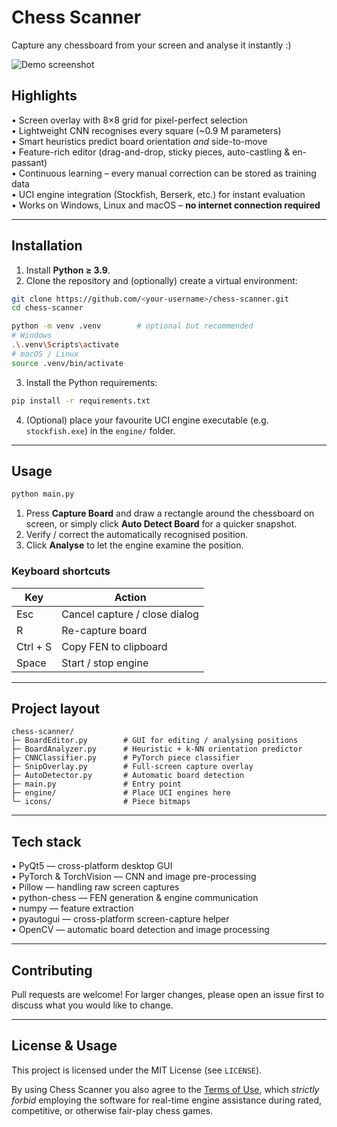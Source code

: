 # Chess Scanner

Capture any chessboard from your screen and analyse it instantly :)

![Demo screenshot](https://github.com/user-attachments/assets/ee66a5ea-194d-4cfd-a25f-23cf86c1842f)

## Highlights

• Screen overlay with 8×8 grid for pixel-perfect selection  
• Lightweight CNN recognises every square (~0.9 M parameters)  
• Smart heuristics predict board orientation *and* side-to-move  
• Feature-rich editor (drag-and-drop, sticky pieces, auto-castling & en-passant)  
• Continuous learning – every manual correction can be stored as training data  
• UCI engine integration (Stockfish, Berserk, etc.) for instant evaluation  
• Works on Windows, Linux and macOS – **no internet connection required**

---

## Installation

1. Install **Python ≥ 3.9**.
2. Clone the repository and (optionally) create a virtual environment:

```bash
git clone https://github.com/<your-username>/chess-scanner.git
cd chess-scanner

python -m venv .venv        # optional but recommended
# Windows
.\.venv\Scripts\activate
# macOS / Linux
source .venv/bin/activate
```

3. Install the Python requirements:

```bash
pip install -r requirements.txt
```

4. (Optional) place your favourite UCI engine executable (e.g. `stockfish.exe`) in the `engine/` folder.

---

## Usage

```bash
python main.py
```

1. Press **Capture Board** and draw a rectangle around the chessboard on screen, or simply click **Auto Detect Board** for a quicker snapshot.
2. Verify / correct the automatically recognised position.
3. Click **Analyse** to let the engine examine the position.

### Keyboard shortcuts

| Key | Action |
|-----|--------|
| Esc | Cancel capture / close dialog |
| R   | Re-capture board |
| Ctrl&nbsp;+&nbsp;S | Copy FEN to clipboard |
| Space | Start / stop engine |

---

## Project layout

```
chess-scanner/
├─ BoardEditor.py        # GUI for editing / analysing positions
├─ BoardAnalyzer.py      # Heuristic + k-NN orientation predictor
├─ CNNClassifier.py      # PyTorch piece classifier
├─ SnipOverlay.py        # Full-screen capture overlay
├─ AutoDetector.py       # Automatic board detection
├─ main.py               # Entry point
├─ engine/               # Place UCI engines here
└─ icons/                # Piece bitmaps
```

---

## Tech stack

• PyQt5 — cross-platform desktop GUI  
• PyTorch & TorchVision — CNN and image pre-processing  
• Pillow — handling raw screen captures  
• python-chess — FEN generation & engine communication  
• numpy — feature extraction  
• pyautogui — cross-platform screen-capture helper  
• OpenCV — automatic board detection and image processing

---

## Contributing

Pull requests are welcome! For larger changes, please open an issue first to discuss what you would like to change.

---

## License & Usage

This project is licensed under the MIT License (see `LICENSE`).

By using Chess Scanner you also agree to the [Terms of Use](TERMS_OF_USE.md), which *strictly forbid* employing the software for real-time engine assistance during rated, competitive, or otherwise fair-play chess games.
